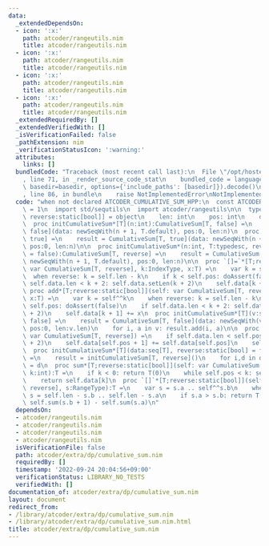 ```yaml
---
data:
  _extendedDependsOn:
  - icon: ':x:'
    path: atcoder/rangeutils.nim
    title: atcoder/rangeutils.nim
  - icon: ':x:'
    path: atcoder/rangeutils.nim
    title: atcoder/rangeutils.nim
  - icon: ':x:'
    path: atcoder/rangeutils.nim
    title: atcoder/rangeutils.nim
  - icon: ':x:'
    path: atcoder/rangeutils.nim
    title: atcoder/rangeutils.nim
  _extendedRequiredBy: []
  _extendedVerifiedWith: []
  _isVerificationFailed: false
  _pathExtension: nim
  _verificationStatusIcon: ':warning:'
  attributes:
    links: []
  bundledCode: "Traceback (most recent call last):\n  File \"/opt/hostedtoolcache/Python/3.10.8/x64/lib/python3.10/site-packages/onlinejudge_verify/documentation/build.py\"\
    , line 71, in _render_source_code_stat\n    bundled_code = language.bundle(stat.path,\
    \ basedir=basedir, options={'include_paths': [basedir]}).decode()\n  File \"/opt/hostedtoolcache/Python/3.10.8/x64/lib/python3.10/site-packages/onlinejudge_verify/languages/nim.py\"\
    , line 86, in bundle\n    raise NotImplementedError\nNotImplementedError\n"
  code: "when not declared ATCODER_CUMULATIVE_SUM_HPP:\n  const ATCODER_CUMULATIVE_SUM_HPP*\
    \ = 1\n  import std/sequtils\n  import atcoder/rangeutils\n\n  type CumulativeSum*[T;\
    \ reverse:static[bool]] = object\n    len: int\n    pos: int\n    data: seq[T]\n\
    \  proc initCumulativeSum*[T](n:int):CumulativeSum[T, false] =\n    result = CumulativeSum[T,\
    \ false](data: newSeqWith(n + 1, T.default), pos:0, len:n)\n  proc initCumulativeSumReverse*[T](n:int):CumulativeSum[T,\
    \ true] =\n    result = CumulativeSum[T, true](data: newSeqWith(n + 1, T.default),\
    \ pos:0, len:n)\n\n  proc initCumulativeSum*(n:int, T:typedesc, reverse:static[bool]\
    \ = false):CumulativeSum[T, reverse] =\n    result = CumulativeSum[T, reverse](data:\
    \ newSeqWith(n + 1, T.default), pos:0, len:n)\n\n  proc `[]=`*[T;reverse:static[bool]](self:\
    \ var CumulativeSum[T, reverse], k:IndexType, x:T) =\n    var k = self^^k\n  \
    \  when reverse: k = self.len - k\n    if k < self.pos: doAssert(false)\n    if\
    \ self.data.len < k + 2: self.data.setLen(k + 2)\n    self.data[k + 1] = x\n \
    \ proc add*[T;reverse:static[bool]](self: var CumulativeSum[T, reverse], k:IndexType,\
    \ x:T) =\n    var k = self^^k\n    when reverse: k = self.len - k\n    if k <\
    \ self.pos: doAssert(false)\n    if self.data.len < k + 2: self.data.setLen(k\
    \ + 2)\n    self.data[k + 1] += x\n  proc initCumulativeSum*[T](v:seq[T]):CumulativeSum[T,\
    \ false] =\n    result = CumulativeSum[T, false](data: newSeqWith(v.len + 1, T.default),\
    \ pos:0, len:v.len)\n    for i, a in v: result.add(i, a)\n\n  proc propagate*[T;reverse:static[bool]](self:\
    \ var CumulativeSum[T, reverse]) =\n    if self.data.len < self.pos + 2: self.data.setLen(self.pos\
    \ + 2)\n    self.data[self.pos + 1] += self.data[self.pos]\n    self.pos.inc\n\
    \  proc initCumulativeSum*[T](data:seq[T], reverse:static[bool] = false):CumulativeSum\
    \ =\n    result = initCumulativeSum[T, reverse]()\n    for i,d in data: result[i]\
    \ = d\n  proc sum*[T;reverse:static[bool]](self: var CumulativeSum[T, reverse],\
    \ k:int):T =\n    if k < 0: return T(0)\n    while self.pos < k: self.propagate()\n\
    \    return self.data[k]\n  proc `[]`*[T;reverse:static[bool]](self: var CumulativeSum[T,\
    \ reverse], s:RangeType):T =\n    var s = s.a .. self^^s.b\n    when reverse:\
    \ s = self.len - s.b .. self.len - s.a\n    if s.a > s.b: return T(0)\n    return\
    \ self.sum(s.b + 1) - self.sum(s.a)\n"
  dependsOn:
  - atcoder/rangeutils.nim
  - atcoder/rangeutils.nim
  - atcoder/rangeutils.nim
  - atcoder/rangeutils.nim
  isVerificationFile: false
  path: atcoder/extra/dp/cumulative_sum.nim
  requiredBy: []
  timestamp: '2022-09-24 20:04:56+09:00'
  verificationStatus: LIBRARY_NO_TESTS
  verifiedWith: []
documentation_of: atcoder/extra/dp/cumulative_sum.nim
layout: document
redirect_from:
- /library/atcoder/extra/dp/cumulative_sum.nim
- /library/atcoder/extra/dp/cumulative_sum.nim.html
title: atcoder/extra/dp/cumulative_sum.nim
---
```


